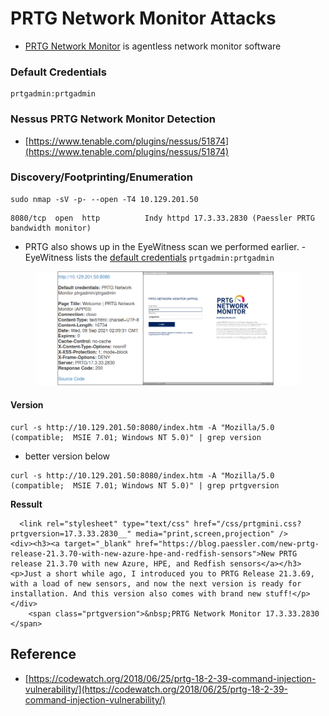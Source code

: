# PRTG Network Monitor Attacks

* [PRTG Network Monitor](https://www.paessler.com/prtg) is agentless network monitor software

### Default Credentials

```
prtgadmin:prtgadmin
```

### Nessus PRTG Network Monitor Detection

* [https://www.tenable.com/plugins/nessus/51874](https://www.tenable.com/plugins/nessus/51874)

### Discovery/Footprinting/Enumeration

```shell-session
sudo nmap -sV -p- --open -T4 10.129.201.50
```

```shell-session
8080/tcp  open  http          Indy httpd 17.3.33.2830 (Paessler PRTG bandwidth monitor)
```

* PRTG also shows up in the EyeWitness scan we performed earlier. - EyeWitness lists the [default credentials](app://obsidian.md/Default%20Passwords) `prtgadmin:prtgadmin`

<figure><img src="../.gitbook/assets/image (4) (1).png" alt=""><figcaption></figcaption></figure>

#### Version

```shell-session
curl -s http://10.129.201.50:8080/index.htm -A "Mozilla/5.0 (compatible;  MSIE 7.01; Windows NT 5.0)" | grep version
```

* better version below

```
curl -s http://10.129.201.50:8080/index.htm -A "Mozilla/5.0 (compatible;  MSIE 7.01; Windows NT 5.0)" | grep prtgversion
```

**Ressult**

```shell-session
  <link rel="stylesheet" type="text/css" href="/css/prtgmini.css?prtgversion=17.3.33.2830__" media="print,screen,projection" />
<div><h3><a target="_blank" href="https://blog.paessler.com/new-prtg-release-21.3.70-with-new-azure-hpe-and-redfish-sensors">New PRTG release 21.3.70 with new Azure, HPE, and Redfish sensors</a></h3><p>Just a short while ago, I introduced you to PRTG Release 21.3.69, with a load of new sensors, and now the next version is ready for installation. And this version also comes with brand new stuff!</p></div>
    <span class="prtgversion">&nbsp;PRTG Network Monitor 17.3.33.2830 </span>
```

## Reference

* [https://codewatch.org/2018/06/25/prtg-18-2-39-command-injection-vulnerability/](https://codewatch.org/2018/06/25/prtg-18-2-39-command-injection-vulnerability/)
